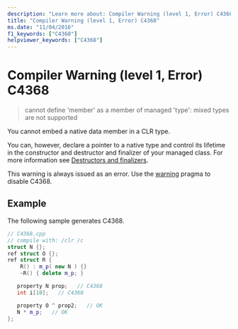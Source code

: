 ```yaml
---
description: "Learn more about: Compiler Warning (level 1, Error) C4368"
title: "Compiler Warning (level 1, Error) C4368"
ms.date: "11/04/2016"
f1_keywords: ["C4368"]
helpviewer_keywords: ["C4368"]
---
```

# Compiler Warning (level 1, Error) C4368

> cannot define 'member' as a member of managed 'type': mixed types are not supported

You cannot embed a native data member in a CLR type.

You can, however, declare a pointer to a native type and control its lifetime in the constructor and destructor and finalizer of your managed class. For more information see [Destructors and finalizers](../../dotnet/how-to-define-and-consume-classes-and-structs-cpp-cli.md#BKMK_Destructors_and_finalizers).

This warning is always issued as an error. Use the [warning](../../preprocessor/warning.md) pragma to disable C4368.

## Example

The following sample generates C4368.

```cpp
// C4368.cpp
// compile with: /clr /c
struct N {};
ref struct O {};
ref struct R {
    R() : m_p( new N ) {}
    ~R() { delete m_p; }

   property N prop;   // C4368
   int i[10];   // C4368

   property O ^ prop2;   // OK
   N * m_p;   // OK
};
```
